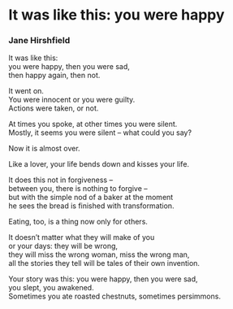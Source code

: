 # It was like this: you were happy  
  
### Jane Hirshfield  
  
It was like this:  
you were happy, then you were sad,  
then happy again, then not.  
  
It went on.  
You were innocent or you were guilty.  
Actions were taken, or not.  
  
At times you spoke, at other times you were silent.  
Mostly, it seems you were silent – what could you say?  
  
Now it is almost over.  
  
Like a lover, your life bends down and kisses your life.  
  
It does this not in forgiveness –  
between you, there is nothing to forgive –  
but with the simple nod of a baker at the moment  
he sees the bread is finished with transformation.  
  
Eating, too, is a thing now only for others.  
  
It doesn’t matter what they will make of you  
or your days: they will be wrong,  
they will miss the wrong woman, miss the wrong man,  
all the stories they tell will be tales of their own invention.  
  
Your story was this: you were happy, then you were sad,  
you slept, you awakened.  
Sometimes you ate roasted chestnuts, sometimes persimmons.  
  
